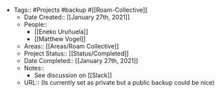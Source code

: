 - Tags:: #Projects #backup #[[Roam-Collective]]
    - Date Created:: [[January 27th, 2021]]
    - People:: 
        - [[Eneko Uruñuela]]
        - [[Matthew Vogel]]
    - Areas:: [[Areas/Roam Collective]]
    - Project Status:: [[Status/Completed]]
    - Date Completed:: [[January 27th, 2021]]
    - Notes::
        - See discussion on [[Slack]]
    - URL:: (Is currently set as private but a public backup could be nice)
